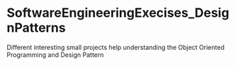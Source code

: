 # SoftwareEngineeringExecises_DesignPatterns
 Different interesting small projects help understanding the Object Oriented Programming and Design Pattern
